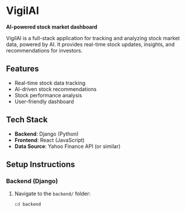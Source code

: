 # VigilAI
**AI-powered stock market dashboard**

VigilAI is a full-stack application for tracking and analyzing stock market data, powered by AI. It provides real-time stock updates, insights, and recommendations for investors.

## Features
- Real-time stock data tracking
- AI-driven stock recommendations
- Stock performance analysis
- User-friendly dashboard

## Tech Stack
- **Backend**: Django (Python)
- **Frontend**: React (JavaScript)
- **Data Source**: Yahoo Finance API (or similar)

## Setup Instructions
### Backend (Django)
1. Navigate to the `backend/` folder:
   ```bash
   cd backend
